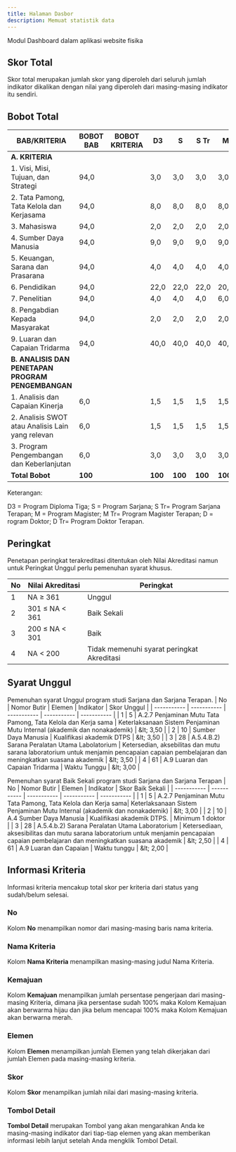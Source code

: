 ```yaml
---
title: Halaman Dasbor
description: Memuat statistik data
---
```


Modul Dashboard dalam aplikasi website fisika

## Skor Total
Skor total merupakan jumlah skor yang diperoleh dari seluruh jumlah indikator dikalikan dengan nilai yang diperoleh dari masing-masing indikator itu sendiri. 
## Bobot Total
| BAB/KRITERIA | BOBOT BAB | BOBOT KRITERIA | D3 | S | S Tr | M | M Tr | D | D Tr |
| ----------- | ----------- | ----------- |  ----------- | ----------- | ----------- | ----------- |  ----------- | ----------- | ----------- |
| **A. KRITERIA** | 
| 1. Visi, Misi, Tujuan, dan Strategi | 94,0 | | 3,0 | 3,0 | 3,0 | 3,0 | 3,0 | 3,0 | 3,0 |
| 2. Tata Pamong, Tata Kelola dan Kerjasama | 94,0 | | 8,0 | 8,0 | 8,0 | 8,0 | 8,0 | 8,0 | 8,0 |
| 3. Mahasiswa | 94,0 | | 2,0 | 2,0 | 2,0 | 2,0 | 2,0 | 2,0 | 2,0 |
| 4. Sumber Daya Manusia | 94,0 | | 9,0 | 9,0 | 9,0 | 9,0 | 9,0 | 9,0 | 9,0 |
| 5. Keuangan, Sarana dan Prasarana | 94,0 | | 4,0 | 4,0 | 4,0 | 4,0 | 4,0 | 4,0 | 4,0 | 
| 6. Pendidikan | 94,0 | | 22,0 | 22,0 | 22,0 | 20,0 | 20,0 | 18,0 | 18,0 |
| 7. Penelitian | 94,0 | | 4,0 | 4,0 | 4,0 | 6,0 | 6,0 | 8,0 | 8,0 |
| 8. Pengabdian Kepada Masyarakat | 94,0 | | 2,0 | 2,0 | 2,0 | 2,0 | 2,0 | 2,0 | 2,0 |
| 9. Luaran dan Capaian Tridarma | 94,0 | | 40,0 | 40,0 | 40,0 | 40,0 | 40,0 | 40,0 | 40,0 |
| **B. ANALISIS DAN PENETAPAN PROGRAM PENGEMBANGAN** |
| 1. Analisis dan Capaian Kinerja | 6,0 | | 1,5 |1,5 | 1,5 | 1,5 | 1,5 | 1,5 | 1,5 |
| 2. Analisis SWOT atau Analisis Lain yang relevan | 6,0 | | 1,5 | 1,5 | 1,5 | 1,5 | 1,5 | 1,5 | 1,5 |
| 3. Program Pengembangan dan Keberlanjutan | 6,0 | | 3,0 | 3,0 | 3,0 | 3,0 | 3,0 | 3,0 | 3,0 |
| **Total Bobot** | **100** | | **100** | **100** | **100** | **100** | **100** | **100** | **100** |

Keterangan:

D3 = Program Diploma Tiga; S = Program Sarjana; S Tr= Program Sarjana Terapan; M = Program Magister; M Tr= Program Magister Terapan; D = rogram Doktor; D Tr= Program Doktor Terapan.

## Peringkat
Penetapan peringkat terakreditasi ditentukan oleh Nilai Akreditasi namun untuk Peringkat Unggul perlu pemenuhan syarat khusus.

| No | Nilai Akreditasi | Peringkat |
| ----------- | ----------- | ----------- |
| 1 | NA ≥ 361 | Unggul |
| 2 | 301 ≤ NA < 361 | Baik Sekali |
| 3 | 200 ≤ NA < 301| Baik |
| 4 | NA < 200| Tidak memenuhi syarat peringkat Akreditasi |

## Syarat Unggul
Pemenuhan syarat Unggul program studi Sarjana dan Sarjana Terapan.
| No | Nomor Butir | Elemen | Indikator | Skor Unggul |
| ----------- | ----------- | ----------- | ----------- | ----------- |
| 1 | 5 | A.2.7 Penjaminan Mutu Tata Pamong, Tata Kelola dan Kerja sama | Keterlaksanaan Sistem Penjaminan Mutu Internal (akademik dan nonakademik) | &amp;lt; 3,50 |
| 2 | 10 | Sumber Daya Manusia | Kualifikasi akademik DTPS | &amp;lt; 3,50 |
| 3 | 28 | A.5.4.B.2)  Sarana Peralatan Utama Labolatorium | Ketersedian, aksebilitas dan mutu sarana laboratorium untuk menjamin pencapaian capaian pembelajaran dan meningkatkan suasana akademik | &amp;lt; 3,50 | 
| 4 |  61 |  A.9 Luaran dan Capaian Tridarma | Waktu Tunggu | &amp;lt; 3,00 |

Pemenuhan syarat Baik Sekali program studi Sarjana dan Sarjana Terapan
| No | Nomor Butir | Elemen | Indikator | Skor Baik Sekali |
| ----------- | ----------- | ----------- | ----------- | ----------- |
| 1 | 5 | A.2.7 Penjaminan Mutu Tata Pamong, Tata Kelola dan Kerja sama| Keterlaksanaan Sistem Penjaminan Mutu Internal (akademik dan nonakademik) | &amp;lt; 3,00 |
| 2 | 10 | A.4 Sumber Daya Manusia | Kualifikasi akademik DTPS. | Minimum 1 doktor |
| 3 | 28 | A.5.4.b.2) Sarana Peralatan Utama Laboratorium | Ketersediaan, aksesibilitas dan mutu sarana laboratorium untuk menjamin pencapaian capaian pembelajaran dan meningkatkan suasana akademik |  &amp;lt; 2,50 |
| 4 | 61 | A.9 Luaran dan Capaian | Waktu tunggu | &amp;lt; 2,00  |

## Informasi Kriteria
Informasi kriteria mencakup total skor per kriteria dari status yang sudah/belum selesai. 

### No
Kolom **No** menampilkan nomor dari masing-masing baris nama kriteria.

### Nama Kriteria
Kolom **Nama Kriteria** menampilkan masing-masing judul Nama Kriteria.

### Kemajuan
Kolom **Kemajuan** menampilkan jumlah persentase pengerjaan dari masing-masing Kriteria, dimana jika persentase sudah 100% maka Kolom Kemajuan akan berwarma hijau dan jika belum mencapai 100% maka Kolom Kemajuan akan berwarna merah.

### Elemen
Kolom **Elemen** menampilkan jumlah Elemen yang telah dikerjakan dari jumlah Elemen pada masing-masing kriteria.

### Skor
Kolom **Skor** menampilkan jumlah nilai dari masing-masing kriteria.

### Tombol Detail
**Tombol Detail** merupakan Tombol yang akan mengarahkan Anda ke masing-masing indikator dari tiap-tiap elemen yang akan memberikan informasi lebih lanjut setelah Anda mengklik Tombol Detail.
